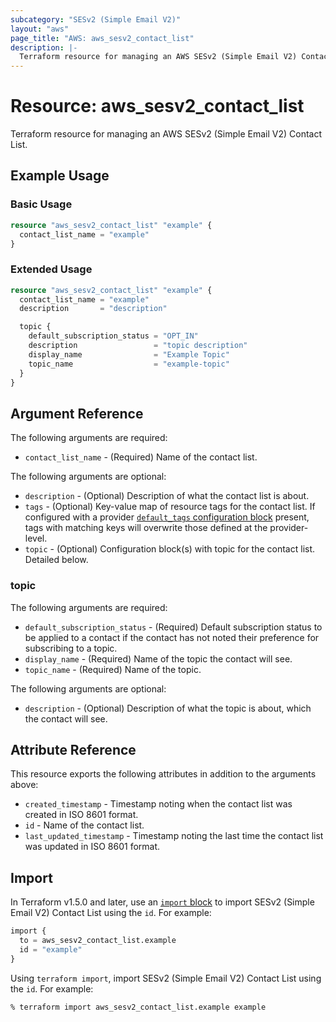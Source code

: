 ```yaml
---
subcategory: "SESv2 (Simple Email V2)"
layout: "aws"
page_title: "AWS: aws_sesv2_contact_list"
description: |-
  Terraform resource for managing an AWS SESv2 (Simple Email V2) Contact List.
---
```


# Resource: aws_sesv2_contact_list

Terraform resource for managing an AWS SESv2 (Simple Email V2) Contact List.

## Example Usage

### Basic Usage

```terraform
resource "aws_sesv2_contact_list" "example" {
  contact_list_name = "example"
}
```

### Extended Usage

```terraform
resource "aws_sesv2_contact_list" "example" {
  contact_list_name = "example"
  description       = "description"

  topic {
    default_subscription_status = "OPT_IN"
    description                 = "topic description"
    display_name                = "Example Topic"
    topic_name                  = "example-topic"
  }
}
```

## Argument Reference

The following arguments are required:

* `contact_list_name` - (Required) Name of the contact list.

The following arguments are optional:

* `description` - (Optional) Description of what the contact list is about.
* `tags` - (Optional) Key-value map of resource tags for the contact list. If configured with a provider [`default_tags` configuration block](https://registry.terraform.io/providers/hashicorp/aws/latest/docs#default_tags-configuration-block) present, tags with matching keys will overwrite those defined at the provider-level.
* `topic` - (Optional) Configuration block(s) with topic for the contact list. Detailed below.

### topic

The following arguments are required:

* `default_subscription_status` - (Required) Default subscription status to be applied to a contact if the contact has not noted their preference for subscribing to a topic.
* `display_name` - (Required) Name of the topic the contact will see.
* `topic_name` - (Required) Name of the topic.

The following arguments are optional:

* `description` - (Optional) Description of what the topic is about, which the contact will see.

## Attribute Reference

This resource exports the following attributes in addition to the arguments above:

* `created_timestamp` - Timestamp noting when the contact list was created in ISO 8601 format.
* `id` - Name of the contact list.
* `last_updated_timestamp` - Timestamp noting the last time the contact list was updated in ISO 8601 format.

## Import

In Terraform v1.5.0 and later, use an [`import` block](https://developer.hashicorp.com/terraform/language/import) to import SESv2 (Simple Email V2) Contact List using the `id`. For example:

```terraform
import {
  to = aws_sesv2_contact_list.example
  id = "example"
}
```

Using `terraform import`, import SESv2 (Simple Email V2) Contact List using the `id`. For example:

```console
% terraform import aws_sesv2_contact_list.example example
```
